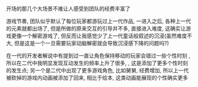 开场的那几个大场景不难让人感受到团队的经费丰富了

游戏节奏, 团队似乎默认了每位玩家都游玩过上一代作品, 一进入之后, 各种上一代的元素就都出场了, 但是所做的原来交互的引导并不多, 直接进入难度, 这确实让游戏更像一个解密游戏了, 但反而让我感觉少了上一代童话般叙述的沉浸(虽然难度不大, 但是这是一个一旦需要玩家动脑解密就会导致沉浸感下降的问题吗?)

在一代的开发者解说中有提到过一直让角色保持移动的玩家会错过一些个性时刻 , 所以在二代中我明显发现互动发生的频率上升了很多, , 这是添加了更多个性时刻的发生点; 另一个是二代中出现了更多游戏角色, 比如舅舅, 经费增加, 所以上一代被砍掉的游戏内动画被添加了回来, 相比于绘本, 这类动画能展现的个性确实更多

